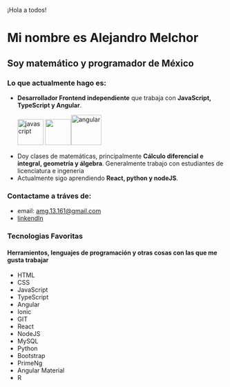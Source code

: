 ¡Hola a todos!

# Mi nombre es Alejandro Melchor

## Soy matemático y programador de México

### Lo que actualmente hago es:

 - **Desarrollador Frontend independiente** que trabaja con **JavaScript, TypeScript y Angular**. 
   <p align="left"><img src="https://caseydemo.github.io/images/icons/JavascriptLogo.png" alt="javascript" width="60" height="60"/>  <img src="https://encrypted-tbn0.gstatic.com/images?q=tbn:ANd9GcRbErme3WHnTAJjqqKRVlsnc6gfSTHFS_AfRA&usqp=CAU" width="60" /><img src="https://upload.wikimedia.org/wikipedia/commons/thumb/c/cf/Angular_full_color_logo.svg/1200px-Angular_full_color_logo.svg.png" alt="angular" width="70" height="70"/>
</p>

 - Doy clases de matemáticas, principalmente **Cálculo diferencial e integral, geometría y álgebra**. Generalmente  trabajo con estudiantes de licenciatura e ingeneria
 - Actualmente sigo aprendiendo **React, python y nodeJS**.

### Contactame a tráves de:

- email: amg.13.161@gmail.com 
- [linkendIn](https://www.linkedin.com/in/alejandro-melchor-galv%C3%A1n-449211185)
 
 
 ### Tecnologias Favoritas
 
 #### Herramientos, lenguajes de programación  y otras cosas con las que me gusta trabajar
 - HTML
 - CSS
 - JavaScript
 - TypeScript
 - Angular
 - Ionic
 - GIT
 - React
 - NodeJS
 - MySQL
 - Python
 - Bootstrap
 - PrimeNg
 - Angular Material
 - R



